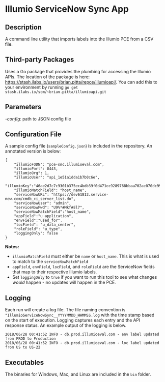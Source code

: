 # Illumio ServiceNow Sync App

## Description
A command line utility that imports labels into the Illumio PCE from a CSV file.

## Third-party Packages
Uses a Go package that provides the plumbing for accessing the Illumio APIs. The location of the package is here: https://stash.ilabs.io/users/brian.pitta/repos/illumioapi/. You can add this to your environment by running `go get stash.ilabs.io/scm/~brian.pitta/illumioapi.git`

## Parameters
*_-config_*: path to JSON config file

## Configuration File
A sample config file (`sampleConfig.json`) is included in the repository. An annotated version is below:
```
{
    "illumioFQDN": "pce-snc.illumioeval.com",
    "illumioPort": 8443,
    "illumioOrg": 1,
    "illumioUser": "api_1e51a1dda1b7b0c6e",
    "illumioKey":"46ae2d7c7c9301b375ec4bdb39f0d471ec9289768bbaa702ae070dc9934a5223",
    "illumioMatchField": "host_name",
    "serviceNowURL": "https://dev61812.service-now.com/cmdb_ci_server_list.do",
    "serviceNowUser": "admin",
    "serviceNowPwd": "U9%*#Mkf#8l7",
    "serviceNowMatchField":"host_name",
    "appField":"u_application",
    "envField":"used_for",
    "locField": "u_data_center",
    "roleField": "u_type",
    "loggingOnly": false
}
 ```
**Notes:**
* `illumioMatchField` must either be `name` or `host_name`. This is what is used to match to the `serviceNowMatchField`
* `appField`, `envField`, `locField`, and `roleField` are the ServiceNow fields that map to their respective Illumio labels.
* Set `loggingOnly` to `true` if you want to run this tool to see what changes *would* happen - no updates will happen in the PCE.

## Logging
Each run will create a log file. The file naming convention is `"IllumioServiceNowSync__YYYYMMDD_HHMMSS.log` with the time stamp based on the start of execution. Logging captures each entry and the API response status. An example output of the logging is below.

```
2018/06/28 00:41:52 INFO - db.prod.illumioeval.com - env label updated from PROD to Production
2018/06/28 00:41:52 INFO - db.prod.illumioeval.com - loc label updated from US to US-22
```

## Executables
The binaries for Windows, Mac, and Linux are included in the `bin` folder.
